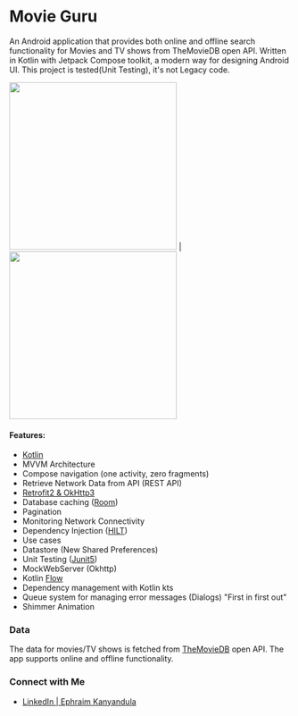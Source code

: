 # Movie Guru
An Android application that provides both online and offline search functionality for Movies and TV shows from TheMovieDB open API. Written in Kotlin with Jetpack Compose toolkit, a modern way for designing Android UI. This project is tested(Unit Testing), it's not Legacy code. 

<img src="https://media.giphy.com/media/G4qul3p4Nodwnsp4KA/giphy.gif" width="300"/> | <img src="https://media.giphy.com/media/cyqNbrkq8MZGKLsZNB/giphy.gif" width="300"/>

#### Features:
- [Kotlin](https://kotlinlang.org/) 
- MVVM Architecture
- Compose navigation (one activity, zero fragments)
- Retrieve Network Data from API (REST API)
- [Retrofit2 & OkHttp3](https://github.com/square/retrofit) 
- Database caching ([Room](https://developer.android.com/topic/libraries/architecture/room))
- Pagination
- Monitoring Network Connectivity
- Dependency Injection ([HILT](https://dagger.dev/hilt/components.html))
- Use cases
- Datastore (New Shared Preferences)
- Unit Testing ([Junit5](https://junit.org/junit5/))  
- MockWebServer (Okhttp)
- Kotlin [Flow](https://kotlin.github.io/kotlinx.coroutines/kotlinx-coroutines-core/kotlinx.coroutines.flow/) 
- Dependency management with Kotlin kts
- Queue system for managing error messages (Dialogs)
  "First in first out"
- Shimmer Animation

### Data
The data for movies/TV shows is fetched from <a href = "https://www.themoviedb.org">TheMovieDB<a/> open API. The app supports online and offline functionality.

### Connect with Me

- <a href = "https://www.linkedin.com/in/ephraim-kanyandula/">LinkedIn | Ephraim Kanyandula<a/>

